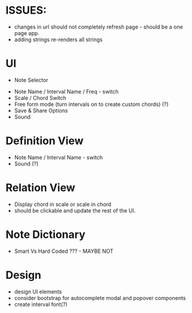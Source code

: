 # ISSUES:
- changes in url should not completely refresh page - should be a one page app.
- adding strings re-renders all strings
 
# UI
* Note Selector
- Note Name / Interval Name / Freq - switch
- Scale / Chord Switch
- Free form mode (turn intervals on to create custom chords) (?)
- Save & Share Options
- Sound

# Definition View
- Note Name / Interval Name  - switch
- Sound (?)

# Relation View
- Display chord in scale or scale in chord
- should be clickable and update the rest of the UI.

# Note Dictionary
- Smart Vs Hard Coded ??? - MAYBE NOT

# Design

- design UI elements
- consider bootstrap for autocomplete modal and popover components
- create interval font(?)